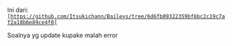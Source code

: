 Ini dari:
[`[https://github.com/Itsukichann/Baileys/tree/6d6fb09322359bf6bc2c19c7af2a18b6e89ce4f0]`]([https://github.com/cifumo](https://github.com/Itsukichann/Baileys/tree/6d6fb09322359bf6bc2c19c7af2a18b6e89ce4f0))

Soalnya yg update kupake malah error
